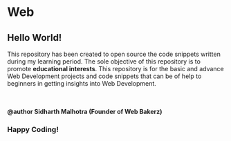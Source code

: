 # Web

<h2>Hello World!</h2>

<p>This repository has been created to open source the code snippets written during my learning period. The sole objective of this repository is to promote <strong>educational interests</strong>. This repository is for the basic and advance Web Development projects and code snippets that can be of help to beginners in getting insights into Web Development.  </p>

<br/>
<br/>
<strong>@author Sidharth Malhotra (Founder of Web Bakerz)</strong>
</p>

<h3>Happy Coding!</h3>
